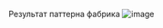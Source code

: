 Результат паттерна фабрика
![image](https://github.com/user-attachments/assets/5506c113-b622-4602-8347-20d4cb77bca8)

